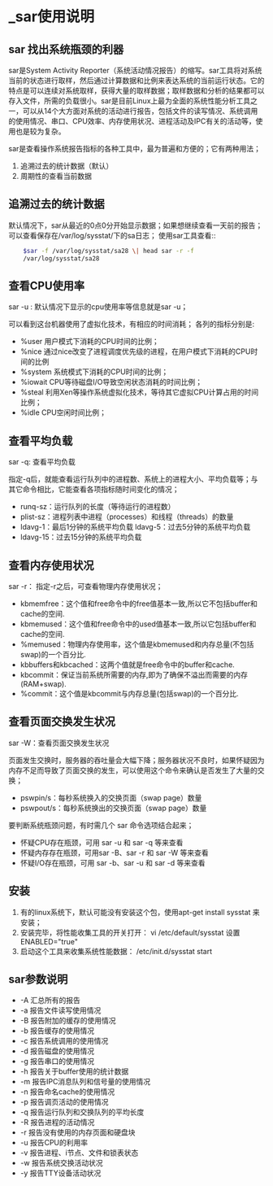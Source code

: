 # _sar使用说明

## sar 找出系统瓶颈的利器

sar是System Activity Reporter（系统活动情况报告）的缩写。sar工具将对系统当前的状态进行取样，然后通过计算数据和比例来表达系统的当前运行状态。它的特点是可以连续对系统取样，获得大量的取样数据；取样数据和分析的结果都可以存入文件，所需的负载很小。sar是目前Linux上最为全面的系统性能分析工具之一，可以从14个大方面对系统的活动进行报告，包括文件的读写情况、系统调用的使用情况、串口、CPU效率、内存使用状况、进程活动及IPC有关的活动等，使用也是较为复杂。

sar是查看操作系统报告指标的各种工具中，最为普遍和方便的；它有两种用法；

1. 追溯过去的统计数据（默认） 
2. 周期性的查看当前数据

## 追溯过去的统计数据

默认情况下，sar从最近的0点0分开始显示数据；如果想继续查看一天前的报告；可以查看保存在/var/log/sysstat/下的sa日志；
使用sar工具查看::

```bash
    $sar -f /var/log/sysstat/sa28 \| head sar -r -f
    /var/log/sysstat/sa28
```

## 查看CPU使用率

sar -u : 默认情况下显示的cpu使用率等信息就是sar -u；

可以看到这台机器使用了虚拟化技术，有相应的时间消耗； 各列的指标分别是:

- %user 用户模式下消耗的CPU时间的比例； 
- %nice 通过nice改变了进程调度优先级的进程，在用户模式下消耗的CPU时间的比例
- %system 系统模式下消耗的CPU时间的比例；
- %iowait CPU等待磁盘I/O导致空闲状态消耗的时间比例； 
- %steal 利用Xen等操作系统虚拟化技术，等待其它虚拟CPU计算占用的时间比例； 
- %idle CPU空闲时间比例；

## 查看平均负载
sar -q: 查看平均负载

指定-q后，就能查看运行队列中的进程数、系统上的进程大小、平均负载等；与其它命令相比，它能查看各项指标随时间变化的情况；

- runq-sz：运行队列的长度（等待运行的进程数）
- plist-sz：进程列表中进程（processes）和线程（threads）的数量
- ldavg-1：最后1分钟的系统平均负载 ldavg-5：过去5分钟的系统平均负载
- ldavg-15：过去15分钟的系统平均负载


## 查看内存使用状况
sar -r： 指定-r之后，可查看物理内存使用状况；

- kbmemfree：这个值和free命令中的free值基本一致,所以它不包括buffer和cache的空间.
- kbmemused：这个值和free命令中的used值基本一致,所以它包括buffer和cache的空间.
- %memused：物理内存使用率，这个值是kbmemused和内存总量(不包括swap)的一个百分比.
- kbbuffers和kbcached：这两个值就是free命令中的buffer和cache.
- kbcommit：保证当前系统所需要的内存,即为了确保不溢出而需要的内存(RAM+swap).
- %commit：这个值是kbcommit与内存总量(包括swap)的一个百分比.

## 查看页面交换发生状况
sar -W：查看页面交换发生状况

页面发生交换时，服务器的吞吐量会大幅下降；服务器状况不良时，如果怀疑因为内存不足而导致了页面交换的发生，可以使用这个命令来确认是否发生了大量的交换；

- pswpin/s：每秒系统换入的交换页面（swap page）数量
- pswpout/s：每秒系统换出的交换页面（swap page）数量

要判断系统瓶颈问题，有时需几个 sar 命令选项结合起来；

- 怀疑CPU存在瓶颈，可用 sar -u 和 sar -q 等来查看 
- 怀疑内存存在瓶颈，可用sar -B、sar -r 和 sar -W 等来查看 
- 怀疑I/O存在瓶颈，可用 sar -b、sar -u 和 sar -d 等来查看

## 安装

1. 有的linux系统下，默认可能没有安装这个包，使用apt-get install sysstat 来安装； 
2. 安装完毕，将性能收集工具的开关打开： vi /etc/default/sysstat 
  设置 ENABLED="true" 
3. 启动这个工具来收集系统性能数据： /etc/init.d/sysstat start

## sar参数说明
- -A 汇总所有的报告 
- -a 报告文件读写使用情况
- -B 报告附加的缓存的使用情况
- -b 报告缓存的使用情况 
- -c 报告系统调用的使用情况
- -d 报告磁盘的使用情况 
- -g 报告串口的使用情况
- -h 报告关于buffer使用的统计数据 
- -m 报告IPC消息队列和信号量的使用情况 
- -n 报告命名cache的使用情况 
- -p 报告调页活动的使用情况 
- -q 报告运行队列和交换队列的平均长度 
- -R 报告进程的活动情况 
- -r 报告没有使用的内存页面和硬盘块
- -u 报告CPU的利用率 
- -v 报告进程、i节点、文件和锁表状态
- -w 报告系统交换活动状况
- -y 报告TTY设备活动状况
